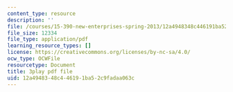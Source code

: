 ```yaml
---
content_type: resource
description: ''
file: /courses/15-390-new-enterprises-spring-2013/12a4948348c446191ba52c9fadaa063c_cHgbCAHQgbU.pdf
file_size: 12334
file_type: application/pdf
learning_resource_types: []
license: https://creativecommons.org/licenses/by-nc-sa/4.0/
ocw_type: OCWFile
resourcetype: Document
title: 3play pdf file
uid: 12a49483-48c4-4619-1ba5-2c9fadaa063c
---
```

